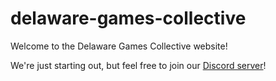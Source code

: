 # delaware-games-collective
Welcome to the Delaware Games Collective website!

We're just starting out, but feel free to join our [Discord server](https://discord.gg/jXYjVZQ)!
